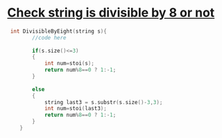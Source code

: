 <h1><a href="https://www.geeksforgeeks.org/problems/check-if-a-number-is-divisible-by-83957/1" target="_blank">Check string is divisible by 8 or not</a></h1>

```cpp
 int DivisibleByEight(string s){
        //code here
        
        if(s.size()<=3)
        {
            int num=stoi(s);
            return num%8==0 ? 1:-1;
        }
        
        else
        {
            string last3 = s.substr(s.size()-3,3);
            int num=stoi(last3);
            return num%8==0 ? 1:-1;
        }
    }

```